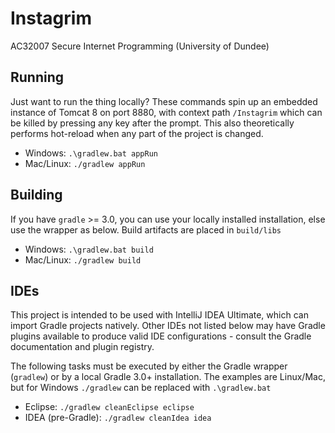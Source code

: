 # Instagrim
AC32007 Secure Internet Programming (University of Dundee)

## Running
Just want to run the thing locally? These commands spin up an embedded instance
of Tomcat 8 on port 8880, with context path `/Instagrim` which can be killed by
pressing any key after the prompt. This also theoretically performs hot-reload
when any part of the project is changed.

- Windows: `.\gradlew.bat appRun`
- Mac/Linux: `./gradlew appRun`

## Building
If you have `gradle` >= 3.0, you can use your locally installed installation,
else use the wrapper as below. Build artifacts are placed in `build/libs`

- Windows: `.\gradlew.bat build`
- Mac/Linux: `./gradlew build`

## IDEs
This project is intended to be used with IntelliJ IDEA Ultimate, which can
import Gradle projects natively. Other IDEs not listed below may have Gradle
plugins available to produce valid IDE configurations - consult the Gradle
documentation and plugin registry.

The following tasks must be executed by either the Gradle wrapper (`gradlew`)
or by a local Gradle 3.0+ installation. The examples are Linux/Mac, but for
Windows `./gradlew` can be replaced with `.\gradlew.bat`

- Eclipse: `./gradlew cleanEclipse eclipse`
- IDEA (pre-Gradle): `./gradlew cleanIdea idea`
